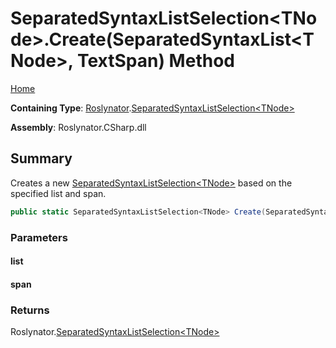 # SeparatedSyntaxListSelection\<TNode>\.Create\(SeparatedSyntaxList\<TNode>, TextSpan\) Method <a name="_Top"></a>

[Home](../../../README.md)

**Containing Type**: [Roslynator](../../README.md#_Top)\.[SeparatedSyntaxListSelection\<TNode>](../README.md#_Top)

**Assembly**: Roslynator\.CSharp\.dll

## Summary

Creates a new [SeparatedSyntaxListSelection\<TNode>](../README.md#_Top) based on the specified list and span\.

```csharp
public static SeparatedSyntaxListSelection<TNode> Create(SeparatedSyntaxList<TNode> list, TextSpan span)
```

### Parameters

#### list

#### span

### Returns

Roslynator\.[SeparatedSyntaxListSelection\<TNode>](../README.md#_Top)

